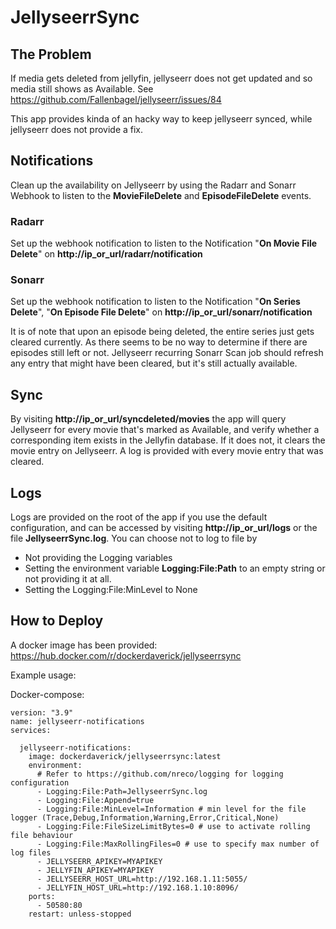 # JellyseerrSync

## The Problem
If media gets deleted from jellyfin, jellyseerr does not get updated and so media still shows as Available. See https://github.com/Fallenbagel/jellyseerr/issues/84

This app provides kinda of an hacky way to keep jellyseerr synced, while jellyseerr does not provide a fix.

## Notifications
Clean up the availability on Jellyseerr by using the Radarr and Sonarr Webhook to listen to the **MovieFileDelete** and **EpisodeFileDelete** events.

### Radarr

Set up the webhook notification to listen to the Notification "**On Movie File Delete**" on **http://ip_or_url/radarr/notification**

### Sonarr

Set up the webhook notification to listen to the Notification "**On Series Delete**", "**On Episode File Delete**" on **http://ip_or_url/sonarr/notification**

It is of note that upon an episode being deleted, the entire series just gets cleared currently. As there seems to be no way to determine if there are episodes still left or not. Jellyseerr recurring Sonarr Scan
job should refresh any entry that might have been cleared, but it's still actually available.

## Sync
By visiting **http://ip_or_url/syncdeleted/movies** the app will query Jellyseerr for every movie that's marked as Available, and verify whether a corresponding item exists in the Jellyfin database. If it does not, it clears the movie entry on Jellyseerr. 
A log is provided with every movie entry that was cleared.

## Logs
Logs are provided on the root of the app if you use the default configuration, and can be accessed by visiting **http://ip_or_url/logs** or the file **JellyseerrSync.log**.
You can choose not to log to file by 
- Not providing the Logging variables
- Setting the environment variable **Logging:File:Path** to an empty string or not providing it at all.
- Setting the Logging:File:MinLevel to None

## How to Deploy
A docker image has been provided: 
https://hub.docker.com/r/dockerdaverick/jellyseerrsync

Example usage:

Docker-compose:
```
version: "3.9"
name: jellyseerr-notifications
services:

  jellyseerr-notifications:
    image: dockerdaverick/jellyseerrsync:latest
    environment:
      # Refer to https://github.com/nreco/logging for logging configuration
      - Logging:File:Path=JellyseerrSync.log 
      - Logging:File:Append=true
      - Logging:File:MinLevel=Information # min level for the file logger (Trace,Debug,Information,Warning,Error,Critical,None)
      - Logging:File:FileSizeLimitBytes=0 # use to activate rolling file behaviour
      - Logging:File:MaxRollingFiles=0 # use to specify max number of log files
      - JELLYSEERR_APIKEY=MYAPIKEY
      - JELLYFIN_APIKEY=MYAPIKEY
      - JELLYSEERR_HOST_URL=http://192.168.1.11:5055/
      - JELLYFIN_HOST_URL=http://192.168.1.10:8096/
    ports:
      - 50580:80
    restart: unless-stopped   
```

